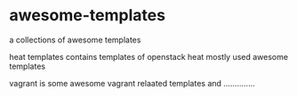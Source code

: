 # awesome-templates

a collections of awesome templates

heat templates contains templates of openstack heat mostly used awesome templates

vagrant is some awesome vagrant relaated templates
and ..............

